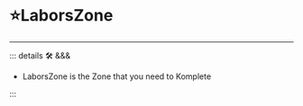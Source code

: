 # ⭐<labos>LaborsZone</labos>

---

<!-- =================================================== -->
<!-- =================================================== -->
<!-- =================================================== -->
<!-- =================================================== -->
<!-- =================================================== -->
::: details 🛠 <dev>&&&</dev>

- LaborsZone is the Zone that you need to Komplete

:::
